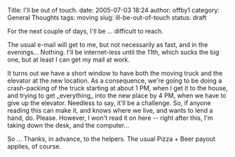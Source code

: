 Title: I'll be out of touch.
date: 2005-07-03 18:24
author: offby1
category: General Thoughts
tags: moving
slug: ill-be-out-of-touch
status: draft

For the next couple of days, I\'ll be \... difficult to reach.

The usual e-mail will get to me, but not necessarily as fast, and in the evenings\... Nothing. I\'ll be internet-less until the 11th, which sucks the big one, but at least I can get my mail at work.

It turns out we have a short window to have both the moving truck and the elevator at the new location. As a consequence, we\'re going to be doing a crash-packing of the truck starting at about 1 PM, when I get it to the house, and trying to get \_everything\_ into the new place by 4 PM, when we have to give up the elevator. Needless to say, it\'ll be a challenge. So, if anyone reading this can make it, and knows where we live, and wants to lend a hand, do. Please. However, I won\'t read it on here \-- right after this, I\'m taking down the desk, and the computer\...

So \... Thanks, in advance, to the helpers. The usual Pizza + Beer payout applies, of course.
